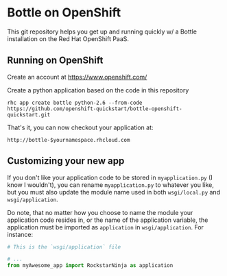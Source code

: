 Bottle on OpenShift
===================

This git repository helps you get up and running quickly w/ a Bottle installation
on the Red Hat OpenShift PaaS.


Running on OpenShift
--------------------

Create an account at https://www.openshift.com/

Create a python application based on the code in this repository

    rhc app create bottle python-2.6 --from-code https://github.com/openshift-quickstart/bottle-openshift-quickstart.git

That's it, you can now checkout your application at:

    http://bottle-$yournamespace.rhcloud.com

Customizing your new app
------------------------

If you don't like your application code to be stored in `myapplication.py` (I know I wouldn't), you can rename `myapplication.py` to whatever you like, but you must also update the module name used in both `wsgi/local.py` and `wsgi/application`.

Do note, that no matter how you choose to name the module your application code resides in, or the name of the application variable, the application must be imported as `application` in `wsgi/application`. For instance:

```python
# This is the `wsgi/application` file

# ...
from myAwesome_app import RockstarNinja as application
```
